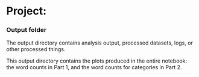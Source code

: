 # Project: 
### Output folder

The output directory contains analysis output, processed datasets, logs, or other processed things.

This output directory contains the plots produced in the entire notebook: the word counts in Part 1, and the word counts for categories in Part 2. 
